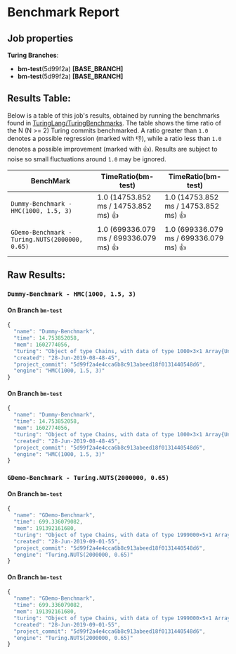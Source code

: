 # Benchmark Report

## Job properties

**Turing Branches**:
- **bm-test**(5d99f2a) **[BASE_BRANCH]**
- **bm-test**(5d99f2a) **[BASE_BRANCH]**

## Results Table:

Below is a table of this job's results, obtained by running the
benchmarks found in
[TuringLang/TuringBenchmarks](https://github.com/TuringLang/TuringBenchmarks). The
table shows the time ratio of the N (N >= 2) Turing commits
benchmarked. A ratio greater than `1.0` denotes a possible regression
(marked with :-1:), while a ratio less than `1.0` denotes a possible
improvement (marked with :+1:). Results are subject to
noise so small fluctuations around `1.0` may be ignored.

| BenchMark    |  TimeRatio(bm-test) |  TimeRatio(bm-test) | 
| -----------  |  ----------------------- |  ----------------------- | 
| `Dummy-Benchmark - HMC(1000, 1.5, 3)` |  1.0 (14753.852 ms / 14753.852 ms) :+1: |  1.0 (14753.852 ms / 14753.852 ms) :+1: | 
| `GDemo-Benchmark - Turing.NUTS(2000000, 0.65)` |  1.0 (699336.079 ms / 699336.079 ms) :+1: |  1.0 (699336.079 ms / 699336.079 ms) :+1: | 

## Raw Results:

### `Dummy-Benchmark - HMC(1000, 1.5, 3)`
#### On Branch `bm-test`
```javascript
{
  "name": "Dummy-Benchmark",
  "time": 14.753852058,
  "mem": 1602774056,
  "turing": "Object of type Chains, with data of type 1000×3×1 Array{Union{Missing, Float64},3}\n\nLog evidence      = 0.0\nIterations        = 1:1000\nThinning interval = 1\nChains            = 1\nSamples per chain = 1000\ninternals         = eval_num, lp\nparameters        = p\n\nparameters\n   Mean    SD   Naive SE  MCSE    ESS  \np 0.7099 0.1176   0.0037 0.0156 56.6223\n\n",
  "created": "28-Jun-2019-08-48-45",
  "project_commit": "5d99f2a4e4cca6b8c913abeed18f0131440548d6",
  "engine": "HMC(1000, 1.5, 3)"
}

```

#### On Branch `bm-test`
```javascript
{
  "name": "Dummy-Benchmark",
  "time": 14.753852058,
  "mem": 1602774056,
  "turing": "Object of type Chains, with data of type 1000×3×1 Array{Union{Missing, Float64},3}\n\nLog evidence      = 0.0\nIterations        = 1:1000\nThinning interval = 1\nChains            = 1\nSamples per chain = 1000\ninternals         = eval_num, lp\nparameters        = p\n\nparameters\n   Mean    SD   Naive SE  MCSE    ESS  \np 0.7099 0.1176   0.0037 0.0156 56.6223\n\n",
  "created": "28-Jun-2019-08-48-45",
  "project_commit": "5d99f2a4e4cca6b8c913abeed18f0131440548d6",
  "engine": "HMC(1000, 1.5, 3)"
}

```

### `GDemo-Benchmark - Turing.NUTS(2000000, 0.65)`
#### On Branch `bm-test`
```javascript
{
  "name": "GDemo-Benchmark",
  "time": 699.336079082,
  "mem": 191392161680,
  "turing": "Object of type Chains, with data of type 1999000×5×1 Array{Union{Missing, Float64},3}\n\nLog evidence      = 0.0\nIterations        = 1:1999000\nThinning interval = 1\nChains            = 1\nSamples per chain = 1999000\ninternals         = eval_num, lf_eps, lp\nparameters        = m, s\n\nparameters\n   Mean    SD   Naive SE  MCSE        ESS      \nm 1.1669 0.7877   0.0006 0.0013 3.963257487×10⁵\ns 1.9859 1.8202   0.0013 0.0027 4.421210748×10⁵\n\n",
  "created": "28-Jun-2019-09-01-55",
  "project_commit": "5d99f2a4e4cca6b8c913abeed18f0131440548d6",
  "engine": "Turing.NUTS(2000000, 0.65)"
}

```

#### On Branch `bm-test`
```javascript
{
  "name": "GDemo-Benchmark",
  "time": 699.336079082,
  "mem": 191392161680,
  "turing": "Object of type Chains, with data of type 1999000×5×1 Array{Union{Missing, Float64},3}\n\nLog evidence      = 0.0\nIterations        = 1:1999000\nThinning interval = 1\nChains            = 1\nSamples per chain = 1999000\ninternals         = eval_num, lf_eps, lp\nparameters        = m, s\n\nparameters\n   Mean    SD   Naive SE  MCSE        ESS      \nm 1.1669 0.7877   0.0006 0.0013 3.963257487×10⁵\ns 1.9859 1.8202   0.0013 0.0027 4.421210748×10⁵\n\n",
  "created": "28-Jun-2019-09-01-55",
  "project_commit": "5d99f2a4e4cca6b8c913abeed18f0131440548d6",
  "engine": "Turing.NUTS(2000000, 0.65)"
}

```


